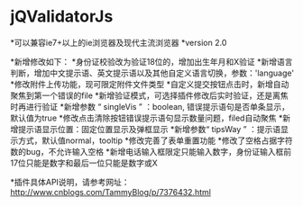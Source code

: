 # jQValidatorJs
*可以兼容ie7+以上的ie浏览器及现代主流浏览器
*version 2.0

*新增修改如下：
*身份证校验改为验证18位的，增加出生年月和X验证
*新增语言判断，增加中文提示语、英文提示语以及其他自定义语言切换，参数：'language'
*修改附件上传功能，现可限定附件文件类型
*自定义提交按钮点击时，新增自动聚焦到第一个错误的file
*新增验证模式，可选择插件修改后实时验证，还是离焦时再进行验证
*新增参数 “ singleVis ” ：boolean, 错误提示语句是否单条显示，默认值为true
*修改点击清除按钮错误提示语句显示数量问题，filed自动聚焦
*新增提示语显示位置：固定位置显示及弹框显示
*新增参数“ tipsWay ” ：提示语显示方式，默认值normal，tooltip
*修改完善了表单重置功能
*修改了空格占据字符数的bug，不允许输入空格
*新增电话输入框限定只能输入数字，身份证输入框前17位只能是数字和最后一位只能是数字或X

*插件具体API说明，请参考网址：http://www.cnblogs.com/TammyBlog/p/7376432.html

